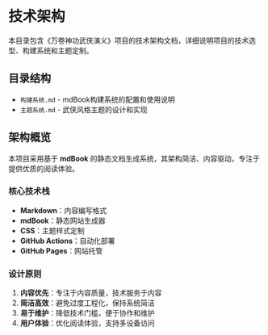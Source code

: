 # 技术架构

本目录包含《万卷神功武侠演义》项目的技术架构文档，详细说明项目的技术选型、构建系统和主题定制。

## 目录结构

- `构建系统.md` - mdBook构建系统的配置和使用说明
- `主题系统.md` - 武侠风格主题的设计和实现

## 架构概览

本项目采用基于 **mdBook** 的静态文档生成系统，其架构简洁、内容驱动，专注于提供优质的阅读体验。

### 核心技术栈
- **Markdown**：内容编写格式
- **mdBook**：静态网站生成器
- **CSS**：主题样式定制
- **GitHub Actions**：自动化部署
- **GitHub Pages**：网站托管

### 设计原则
1. **内容优先**：专注于内容质量，技术服务于内容
2. **简洁高效**：避免过度工程化，保持系统简洁
3. **易于维护**：降低技术门槛，便于协作和维护
4. **用户体验**：优化阅读体验，支持多设备访问